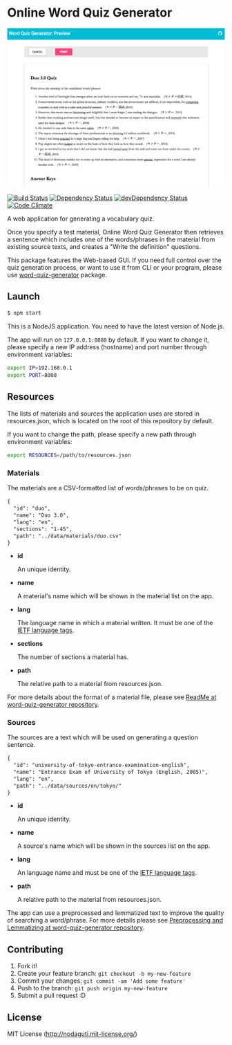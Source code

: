 # Online Word Quiz Generator

![screenshot.png](screenshot.png)

[![Build Status](https://travis-ci.org/nodaguti/word-quiz-generator-webapp.svg?branch=master)](https://travis-ci.org/nodaguti/word-quiz-generator-webapp)
[![Dependency Status](https://david-dm.org/nodaguti/word-quiz-generator-webapp.svg)](https://david-dm.org/nodaguti/word-quiz-generator-webapp)
[![devDependency Status](https://david-dm.org/nodaguti/word-quiz-generator-webapp/dev-status.svg)](https://david-dm.org/nodaguti/word-quiz-generator-webapp#info=devDependencies)
[![Code Climate](https://codeclimate.com/github/nodaguti/word-quiz-generator-webapp/badges/gpa.svg)](https://codeclimate.com/github/nodaguti/word-quiz-generator-webapp)

A web application for generating a vocabulary quiz.

Once you specify a test material, Online Word Quiz Generator then retrieves a sentence which includes one of the words/phrases in the material from existing source texts, and creates a "Write the definition" questions.

This package features the Web-based GUI.
If you need full control over the quiz generation process, or want to use it from CLI or your program, please use [word-quiz-generator](https://github.com/nodaguti/word-quiz-generator) package.

## Launch
```sh
$ npm start
```

This is a NodeJS application. You need to have the latest version of Node.js.

The app will run on `127.0.0.1:8080` by default. If you want to change it, please specify a new IP address (hostname) and port number through environment variables:

```sh
export IP=192.168.0.1
export PORT=8008
```

## Resources

The lists of materials and sources the application uses are stored in resources.json, which is located on the root of this repository by default.

If you want to change the path, please specify a new path through environment variables:

```sh
export RESOURCES=/path/to/resources.json
```

### Materials

The materials are a CSV-formatted list of words/phrases to be on quiz.

```
{
  "id": "duo",
  "name": "Duo 3.0",
  "lang": "en",
  "sections": "1-45",
  "path": "../data/materials/duo.csv"
}
```

- __id__

  An unique identity.

- __name__

  A material's name which will be shown in the material list on the app.

- __lang__

  The language name in which a material written.
  It must be one of the [IETF language tags](http://unicode.org/cldr/utility/languageid.jsp).

- __sections__

  The number of sections a material has.

- __path__

  The relative path to a material from resources.json.

For more details about the format of a material file, please see [ReadMe at word-quiz-generator repository](https://github.com/nodaguti/word-quiz-generator#material).

### Sources

The sources are a text which will be used on generating a question sentence.

```
{
  "id": "university-of-tokyo-entrance-examination-english",
  "name": "Entrance Exam of University of Tokyo (English, 2005)",
  "lang": "en",
  "path": "../data/sources/en/tokyo/"
}
```

- __id__

  An unique identity.

- __name__

  A source's name which will be shown in the sources list on the app.

- __lang__

  An language name and must be one of the [IETF language tags](http://unicode.org/cldr/utility/languageid.jsp).

- __path__

  A relative path to the material from resources.json.

The app can use a preprocessed and lemmatized text to improve the quality of searching a word/phrase. For more details please see [Preprocessing and Lemmatizing at word-quiz-generator repository](https://github.com/nodaguti/word-quiz-generator#preprocessing-and-lemmatizing).

## Contributing

1. Fork it!
2. Create your feature branch: `git checkout -b my-new-feature`
3. Commit your changes: `git commit -am 'Add some feature'`
4. Push to the branch: `git push origin my-new-feature`
5. Submit a pull request :D

## License

MIT License (http://nodaguti.mit-license.org/)
